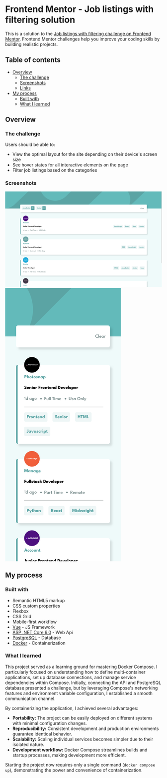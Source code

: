 # Frontend Mentor - Job listings with filtering solution

This is a solution to the [Job listings with filtering challenge on Frontend Mentor](https://www.frontendmentor.io/challenges/job-listings-with-filtering-ivstIPCt). Frontend Mentor challenges help you improve your coding skills by building realistic projects. 

## Table of contents

- [Overview](#overview)
  - [The challenge](#the-challenge)
  - [Screenshots](#screenshots)
  - [Links](#links)
- [My process](#my-process)
  - [Built with](#built-with)
  - [What I learned](#what-i-learned)




## Overview

### The challenge

Users should be able to:

- View the optimal layout for the site depending on their device's screen size
- See hover states for all interactive elements on the page
- Filter job listings based on the categories

### Screenshots

<img src="assets/desktop-screenshot.png" alt="Image of UI on desktop" width="1440"/>
<img src="assets/mobile-screenshot.png" alt="Image of UI on mobile" width="372"/>

## My process

### Built with

- Semantic HTML5 markup
- CSS custom properties
- Flexbox
- CSS Grid
- Mobile-first workflow
- [Vue](https://vuejs.org/) - JS Framework
- [ASP .NET Core 6.0](https://dotnet.microsoft.com/en-us/apps/aspnet) - Web Api
- [PostgreSQL](https://www.postgresql.org/) - Database
- [Docker](https://www.docker.com/) - Containerization

### What I learned

This project served as a learning ground for mastering Docker Compose. I particularly focused on understanding how to define multi-container applications, set up database connections, and manage service dependencies within Compose. Initially, connecting the API and PostgreSQL database presented a challenge, but by leveraging Compose's networking features and environment variable configuration, I established a smooth communication channel.

By containerizing the application, I achieved several advantages:

- **Portability:** The project can be easily deployed on different systems with minimal configuration changes.
- **Reproducibility:** Consistent development and production environments guarantee identical behavior.
- **Scalability:** Scaling individual services becomes simpler due to their isolated nature.
- **Development workflow:** Docker Compose streamlines builds and startup processes, making development more efficient.

Starting the project now requires only a single command (`docker compose up`), demonstrating the power and convenience of containerization.

